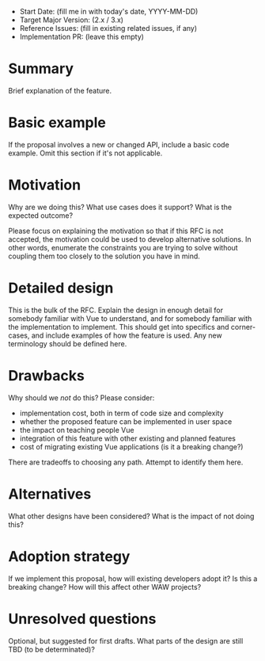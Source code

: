 <!--- NOTE
  * Remove sections that you don't need
  * Fill required sections, please, it's very improtant to share the knowledge about the RFC
-->
- Start Date: (fill me in with today's date, YYYY-MM-DD)  <!--- ** Required ** -->
- Target Major Version: (2.x / 3.x) <!--- ** Required ** -->
- Reference Issues: (fill in existing related issues, if any)
- Implementation PR: (leave this empty)

<!--- ** Required Section ** -->
# Summary

Brief explanation of the feature.

<!--- ** Required Section ** -->
# Basic example

If the proposal involves a new or changed API, include a basic code example.
Omit this section if it's not applicable.

<!--- ** Required Section ** -->
# Motivation

Why are we doing this? What use cases does it support? What is the expected
outcome?

Please focus on explaining the motivation so that if this RFC is not accepted,
the motivation could be used to develop alternative solutions. In other words,
enumerate the constraints you are trying to solve without coupling them too
closely to the solution you have in mind.

<!--- ** Required Section ** -->
# Detailed design

This is the bulk of the RFC. Explain the design in enough detail for somebody
familiar with Vue to understand, and for somebody familiar with the
implementation to implement. This should get into specifics and corner-cases,
and include examples of how the feature is used. Any new terminology should be
defined here.

<!--- ** Required Section ** -->
# Drawbacks

Why should we *not* do this? Please consider:

- implementation cost, both in term of code size and complexity
- whether the proposed feature can be implemented in user space
- the impact on teaching people Vue
- integration of this feature with other existing and planned features
- cost of migrating existing Vue applications (is it a breaking change?)

There are tradeoffs to choosing any path. Attempt to identify them here.

<!--- ** Required Section ** -->
# Alternatives

What other designs have been considered? What is the impact of not doing this?

<!--- ** Required Section ** -->
# Adoption strategy

If we implement this proposal, how will existing developers adopt it? Is
this a breaking change? How will this affect other WAW projects?

# Unresolved questions

Optional, but suggested for first drafts. What parts of the design are still TBD (to be determinated)?
